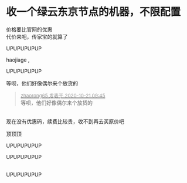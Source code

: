 # 收一个绿云东京节点的机器，不限配置


价格要比官网的优惠<br />
代价来吧，传家宝的就算了

UPUPUPUPUP

<img src="static/image/smiley/default/lol.gif" smilieid="12" border="0" alt="" />haojiage ,

UPUPUPUPUP

等呗，他们好像偶尔来个放货的

<div class="quote"><blockquote><font size="2"><a href="https://www.hostloc.com/forum.php?mod=redirect&amp;goto=findpost&amp;pid=9330154&amp;ptid=756631" target="_blank"><font color="#999999">zhaorong65 发表于 2020-10-21 09:45</font></a></font><br />
等呗，他们好像偶尔来个放货的</blockquote></div><br />
现在没有优惠码，续费比较贵，收不到再去买原价吧

顶顶顶

UPUPUPUPUP

UPUPUPUPUP

<br />
UPUPUPUPUP
